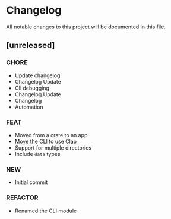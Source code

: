 # Changelog

All notable changes to this project will be documented in this file.

## [unreleased]

### CHORE

- Update changelog
- Changelog Update
- Cli debugging
- Changelog Update
- Changelog
- Automation

### FEAT

- Moved from a crate to an app
- Move the CLI to use Clap
- Support for multiple directories
- Include `data` types

### NEW

- Initial commit

### REFACTOR

- Renamed the CLI module

<!-- generated by git-cliff -->
